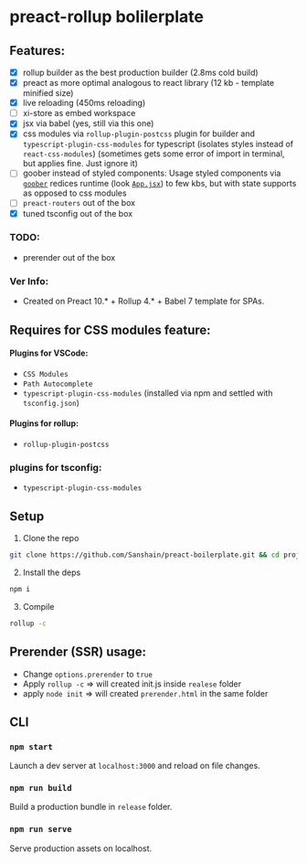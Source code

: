 # preact-rollup bolilerplate


## Features: 

- [x] rollup builder as the best production builder (2.8ms cold build)
- [x] preact as more optimal analogous to react library (12 kb - template minified size)
- [x] live reloading (450ms reloading)
- [ ] xi-store as embed workspace
- [x] jsx via babel (yes, still via this one)
- [x] css modules via `rollup-plugin-postcss` plugin for builder and `typescript-plugin-css-modules` for typescript (isolates styles instead of `react-css-modules`) (sometimes gets some error of import in terminal, but applies fine. Just ignore it)
- [ ] goober instead of styled components: Usage styled components via [`goober`](https://www.npmjs.com/package/goober) redices runtime (look [`App.jsx`](https://github.com/Sanshain/preact-boilerplate/blob/main/source/App.jsx)) to few kbs, but with state supports as opposed to css modules
- [ ] `preact-routers` out of the box
- [x] tuned tsconfig out of the box

### TODO:

- prerender out of the box

### Ver Info:

- Created on Preact 10.* + Rollup 4.* + Babel 7 template for SPAs.


## Requires for CSS modules feature:

#### Plugins for VSCode:

- `CSS Modules`
- `Path Autocomplete`
- `typescript-plugin-css-modules` (installed via npm and settled with `tsconfig.json`)

#### Plugins for rollup: 

- `rollup-plugin-postcss`

### plugins for tsconfig: 

- `typescript-plugin-css-modules`

## Setup

1. Clone the repo
```sh
git clone https://github.com/Sanshain/preact-boilerplate.git && cd project-templates
```

2. Install the deps
```sh
npm i
```

3. Compile
```sh
rollup -c
```


## Prerender (SSR) usage:

- Change `options.prerender` to `true` 
- Apply `rollup -c` => will created init.js inside `realese` folder
- apply `node init` => will created `prerender.html` in the same folder


## CLI

### `npm start`

Launch a dev server at `localhost:3000` and reload on file changes.

### `npm run build`

Build a production bundle in `release` folder.

### `npm run serve`

Serve production assets on localhost.

